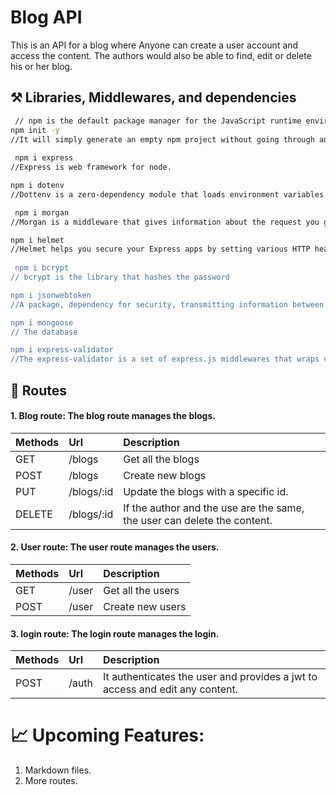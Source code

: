 
# Blog API

This is an API for a  blog where Anyone can create a user account and access the content. The authors  would also be able to find, edit or delete his or her blog.

## ⚒️ Libraries, Middlewares, and dependencies 
```bash
 // npm is the default package manager for the JavaScript runtime environment Node.js. It consists of a command line client, also called npm, and an online database of public and paid-for private packages, called the npm registry.
npm init -y 
//It will simply generate an empty npm project without going through an interactive process.The -y stands for yes.
 
 npm i express
//Express is web framework for node.

npm i dotenv
//Dottenv is a zero-dependency module that loads environment variables from a .env file into process.env. Storing configuration in the environment separate from code.

 npm i morgan
//Morgan is a middleware that gives information about the request you get on the server.

npm i helmet
//Helmet helps you secure your Express apps by setting various HTTP headers. It's not a silver bullet, but it can help!
 
 npm i bcrypt
// bcrypt is the library that hashes the password

npm i jsonwebtoken
//A package, dependency for security, transmitting information between parties as a jason object.

npm i mongoose
// The database

npm i express-validator
//The express-validator is a set of express.js middlewares that wraps validator.js validator and sanitizer functions(Sometimes, receiving input in a HTTP request isn't only about making sure that the data is in the right format, but also that it is free of noise.

```
## 🚦 Routes

#### 1. Blog route: The blog route manages the blogs.

| Methods   | Url        | Description                |
| :-------- | :-------   | :------------------------- |
| GET       | /blogs     | Get all the blogs |
| POST       | /blogs     | Create new blogs |
| PUT       | /blogs/:id     | Update the blogs with a specific id. |
| DELETE       | /blogs/:id     | If the author and the use are the same, the user can delete the content. |

#### 2. User route: The user route manages the users.

| Methods   | Url        | Description                |
| :-------- | :-------   | :------------------------- |
| GET       | /user     | Get all the users|
| POST       | /user     | Create new users |

#### 3. login route: The login route manages the login.

| Methods   | Url        | Description                |
| :-------- | :-------   | :------------------------- |
| POST       | /auth    | It authenticates the user and provides a jwt to access and edit any content. |

# 📈 Upcoming Features:
1. Markdown files.
2. More routes.
